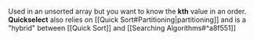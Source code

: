 Used in an unsorted array but you want to know the **kth** value in an order. **Quickselect** also relies on [[Quick Sort#Partitioning|partitioning]] and is a "hybrid" between [[Quick Sort]] and [[Searching Algorithms#^a8f551]]
